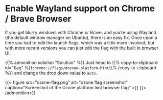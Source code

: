 # Enable Wayland support on Chrome / Brave Browser


If you get blurry windows with Chrome or Brave, and you’re using Wayland (the default window manager on Ubuntu), there is an easy fix. Once upon a time you had to edit the launch flags, which was a little more involved, but with more recent versions you can just edit the flag with the built in browser UI.

{{% admonition solution "Solution" %}}
Just head to {{% copy-to-clipboard id="flag" %}}`chrome://flags/#ozone-platform-hint`{{% /copy-to-clipboard %}} and change the drop down value to `auto`.

{{< figure src="ozone-flag.png" alt="ozone flag screenshot" caption="Screenshot of the Ozone platform hint browser flag" >}}
{{< /admonition>}}

